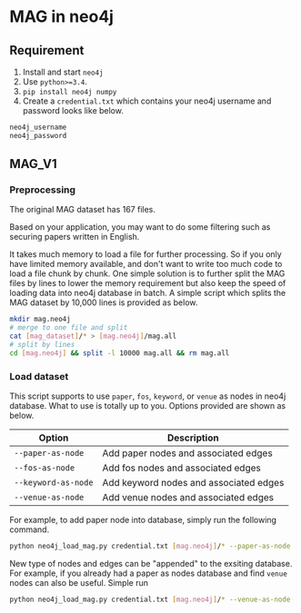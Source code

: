 # MAG in neo4j

## Requirement

1. Install and start `neo4j`
2. Use `python>=3.4`. 
3. `pip install neo4j numpy`
4. Create a `credential.txt` which contains your neo4j username and password looks like below.
```bash
neo4j_username
neo4j_password
```

## MAG_V1

### Preprocessing

The original MAG dataset has 167 files. 

Based on your application, you may want to do some filtering such as securing papers written in English.

It takes much memory to load a file for further processing. So if you only have limited memory available, and don't want to write too much code to load a file chunk by chunk. One simple solution is to further split the MAG files by lines to lower the memory requirement but also keep the speed of loading data into neo4j database in batch. A simple script which splits the MAG dataset by 10,000 lines is provided as below. 

```bash
mkdir mag.neo4j
# merge to one file and split
cat [mag_dataset]/* > [mag.neo4j]/mag.all
# split by lines
cd [mag.neo4j] && split -l 10000 mag.all && rm mag.all
```

### Load dataset

This script supports to use `paper`, `fos`, `keyword`, or `venue` as nodes in neo4j database. What to use is totally up to you. Options provided are shown as below.

| Option | Description |
| -- | -- |
| `--paper-as-node` | Add paper nodes and associated edges |
| `--fos-as-node` | Add fos nodes and associated edges |
| `--keyword-as-node` | Add keyword nodes and associated edges |
| `--venue-as-node` | Add venue nodes and associated edges  |

For example, to add paper node into database, simply run the following command. 
```bash
python neo4j_load_mag.py credential.txt [mag.neo4j]/* --paper-as-node
```

New type of nodes and edges can be "appended" to the exsiting database. For example, if you already had a paper as nodes database and find `venue` nodes can also be useful. Simple run
```bash
python neo4j_load_mag.py credential.txt [mag.neo4j]/* --venue-as-node
```
